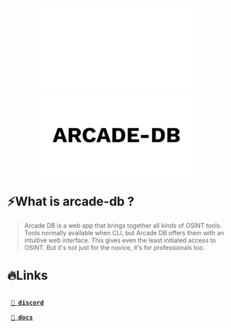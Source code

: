 <p align="center"><img align="center" width="380" src="../.github/logo-dark.svg#gh-dark-mode-only"/></p>
<p align="center"><img align="center" width="380" src="../.github/logo-light.svg#gh-light-mode-only"/></p>

# ⚡What is arcade-db ?

> Arcade DB is a web app that brings together all kinds of OSINT tools.
> Tools normally available when CLI, but Arcade DB offers them with an intuitive web interface.
> This gives even the least initiated access to OSINT. But it's not just for the novice, it's for professionals too.

# 🔥Links

**<kbd> <br> <a href="https://discord.arcade-project.xyz/">🐐 discord</a> <br> </kbd>**
**<kbd> <br> <a href="https://docs.arcade-project.xyz">📒 docs</a> <br> </kbd>**
